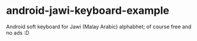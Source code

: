 # android-jawi-keyboard-example
Android soft keyboard for Jawi (Malay Arabic) alphabhet; of course free and no ads :D
